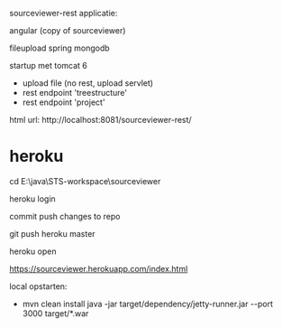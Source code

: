 sourceviewer-rest applicatie:

angular (copy of sourceviewer)

fileupload
spring
mongodb

startup met tomcat 6

- upload file (no rest, upload servlet)
- rest endpoint 'treestructure'
- rest endpoint 'project'

html url:
http://localhost:8081/sourceviewer-rest/

heroku
======

cd E:\java\STS-workspace\sourceviewer

heroku login

commit push changes to repo

git push heroku master

heroku open 

https://sourceviewer.herokuapp.com/index.html

local opstarten:
- mvn clean install
java -jar target/dependency/jetty-runner.jar --port 3000 target/*.war



